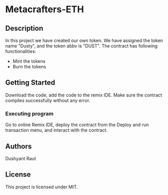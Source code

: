 # Metacrafters-ETH
## Description

In this project we have created our own token. We have assigned the token name "Dusty", and the token abbv is "DUST". The contract has following functionalities: 
* Mint the tokens 
* Burn the tokens

## Getting Started

Download the code, add the code to the remix IDE. Make sure the contract compiles successfully without any error.

### Executing program

Go to online Remix IDE, deploy the contract from the Deploy and run transaction menu, and interact with the contract.

## Authors

Dushyant Raut

## License

This project is licensed under MIT.
